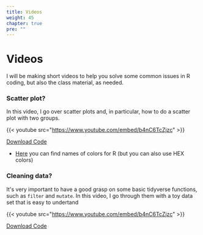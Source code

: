 ```yaml
---
title: Videos
weight: 45
chapter: true
pre: ""
---
```


# Videos

I will be making short videos to help you solve some common issues in R coding, but also the class material, as needed.

### Scatter plot?

In this video, I go over scatter plots and, in particular, how to do a scatter plot with two groups.

{{< youtube src="https://www.youtube.com/embed/b4nC6TcZjzc" >}}


<a href="https://sta235.netlify.app/Videos/code/week2_code.R" target="_blank" class="btn btn-default">Download Code<i class="fas fa-code"></i></a> 


- [Here](http://www.stat.columbia.edu/~tzheng/files/Rcolor.pdf) you can find names of colors for R (but you can also use HEX colors)


### Cleaning data?

It's very important to have a good grasp on some basic tidyverse functions, such as `filter` and `mutate`. In this video, I go through them with a toy data set that is easy to undertand

{{< youtube src="https://www.youtube.com/embed/b4nC6TcZjzc" >}}


<a href="https://sta235.netlify.app/Videos/code/clean_data.R" target="_blank" class="btn btn-default">Download Code<i class="fas fa-code"></i></a> 